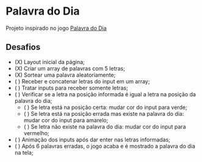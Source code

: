 # Palavra do Dia

Projeto inspirado no jogo [Palavra do Dia](https://palavra-do-dia.pt/)

## Desafios

- (X) Layout inicial da página;
- (X) Criar um array de palavras com 5 letras;
- (X) Sortear uma palavra aleatoriamente;
- ( ) Receber e concatenar letras do input em um array;
- ( ) Tratar inputs para receber somente letras;
- ( ) Verificar se a letra na posição informada é igual a letra na posição da palavra do dia;
    - ( ) Se letra está na posição certa: mudar cor do input para verde;
    - ( ) Se letra está na posição errada mas existe na palavra do dia: mudar cor do input para amarelo;
    - ( ) Se letra não existe na palavra do dia: mudar cor do input para vermelho;
- ( ) Animação dos inputs após dar enter nas letras informadas;
- ( ) Após 6 palavras erradas, o jogo acaba e é mostrado a palavra do dia na tela;
